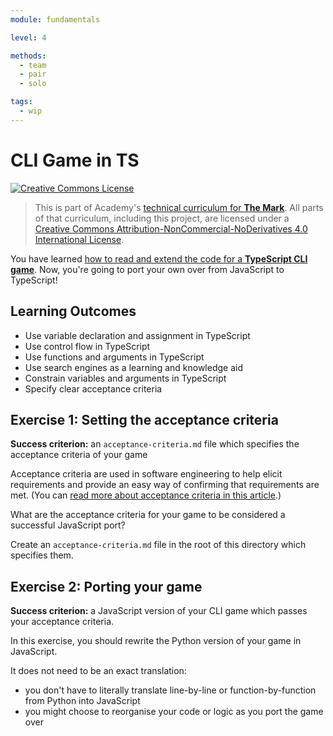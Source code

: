 ```yaml
---
module: fundamentals

level: 4

methods:
  - team
  - pair
  - solo

tags:
  - wip
---
```


# CLI Game in TS

<a rel="license" href="http://creativecommons.org/licenses/by-nc-nd/4.0/"><img alt="Creative Commons License" style="border-width:0" src="https://i.creativecommons.org/l/by-nc-nd/4.0/88x31.png" /></a>

> This is part of Academy's [technical curriculum for **The Mark**](https://github.com/WeAreAcademy/curriculum-mark). All parts of that curriculum, including this project, are licensed under a <a rel="license" href="http://creativecommons.org/licenses/by-nc-nd/4.0/">Creative Commons Attribution-NonCommercial-NoDerivatives 4.0 International License</a>.

You have learned [how to read and extend the code for a **TypeScript CLI game**](https://github.com/WeAreAcademy/mark-fundamentals-proj--ts-hangman). Now, you're going to port your own over from JavaScript to TypeScript!

## Learning Outcomes

- Use variable declaration and assignment in TypeScript
- Use control flow in TypeScript
- Use functions and arguments in TypeScript
- Use search engines as a learning and knowledge aid
- Constrain variables and arguments in TypeScript
- Specify clear acceptance criteria

## Exercise 1: Setting the acceptance criteria

**Success criterion:** an `acceptance-criteria.md` file which specifies the acceptance criteria of your game

Acceptance criteria are used in software engineering to help elicit requirements and provide an easy way of confirming that requirements are met. (You can [read more about acceptance criteria in this article](https://www.altexsoft.com/blog/business/acceptance-criteria-purposes-formats-and-best-practices).)

What are the acceptance criteria for your game to be considered a successful JavaScript port?

Create an `acceptance-criteria.md` file in the root of this directory which specifies them.

## Exercise 2: Porting your game

**Success criterion:** a JavaScript version of your CLI game which passes your acceptance criteria.

In this exercise, you should rewrite the Python version of your game in JavaScript.

It does not need to be an exact translation:

- you don't have to literally translate line-by-line or function-by-function from Python into JavaScript
- you might choose to reorganise your code or logic as you port the game over
